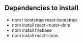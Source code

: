 ## Dependencies to install

- npm i bootstrap react-bootstrap 
- npm install react-router-dom
- npm install firebase
- npm install react-icons